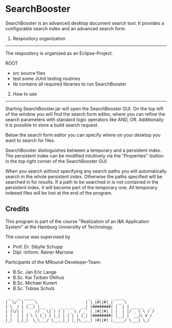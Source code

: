 SearchBooster
=============

SearchBooster is an advanced desktop document search tool. It provides a
configurable search index and an advanced search form.



1. Respository organization
---------------------------

The respository is organized as an Eclipse-Project.

ROOT
+ src  source files
+ test some JUnit testing routines
+ lib  contains all required libraries to run SearchBooster



2. How to use
-------------

Starting SearchBooster.jar will open the SearchBooster GUI. On the top left of
the window you will find the search form editor, where you can refine the search
parameters with standard logic operators like AND, OR. Additionally it is
possible to store a build search request.

Below the search form editor you can specify where on your desktop you want to
search for files.

SearchBooster distinguishes between a temporary and a persistent index. The
persistent index can be modified intuitively via the "Properties"-button in the
top right corner of the SearchBooster GUI.

When you search without specifying any search paths you will automatically 
search in the whole persistent index. Otherwise the paths specified will be
searched in for results. If a path to be searched in is not contained in the
persistent index, it will become part of the temporary one. All temporary
indexed files will be lost at the end of the program.



Credits
-------

This program is part of the course "Realization of an I&K Application System"
at the Hamburg Universitiy of Technology.

The course was supervised by
* Prof. Dr. Sibylle Schupp
* Dipl.-Inform. Rainer Marrone

Participants of the MRound-Developer-Team:
* B.Sc. Jan Eric Lange
* B.Sc. Kai Torben Ohlhus
* B.Sc. Michael Kunert
* B.Sc. Tobias Schulz

```
 __  __ _____                       _   _  _   _____             
|  \/  |  __ \                     | |_|#||#|_|  __ \            
| \  / | |__) |___  _   _ _ __   __| |########| |  | | _____   __
| |\/| |  _  // _ \| | | | '_ \ / _` |_|#||#|_| |  | |/ _ \ \ / /
| |  | | | \ \ (_) | |_| | | | | (_| |########| |__| |  __/\ V / 
|_|  |_|_|  \_\___/ \__,_|_| |_|\__,_| |#||#| |_____/ \___| \_/ 
```
